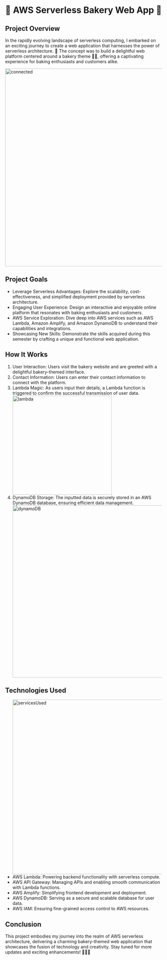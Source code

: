 <h1>🍰 AWS Serverless Bakery Web App 🧁</h1>
    <h2>Project Overview</h2>
    <p>In the rapidly evolving landscape of serverless computing, I embarked on an exciting journey to create a web application that harnesses the power of serverless architecture. 🚀 The concept was to build a delightful web platform centered around a bakery theme 🥖🍩, offering a captivating experience for baking enthusiasts and customers alike.</p>
    <center></center><img width="637" alt="connected" src="https://github.com/RaulJRodriguez/ServerlessAWS/assets/141186887/ccf433d4-012b-4eab-82d8-b2426a7ece94"></center>
    <h2>Project Goals</h2>
    <ul>
        <li>Leverage Serverless Advantages: Explore the scalability, cost-effectiveness, and simplified deployment provided by serverless architecture.</li>
        <li>Engaging User Experience: Design an interactive and enjoyable online platform that resonates with baking enthusiasts and customers.</li>
        <li>AWS Service Exploration: Dive deep into AWS services such as AWS Lambda, Amazon Amplify, and Amazon DynamoDB to understand their capabilities and integrations.</li>
        <li>Showcasing New Skills: Demonstrate the skills acquired during this semester by crafting a unique and functional web application.</li>
    </ul>
    <h2>How It Works</h2>
    <ol>
        <li>User Interaction: Users visit the bakery website and are greeted with a delightful bakery-themed interface.</li>
        <li>Contact Information: Users can enter their contact information to connect with the platform.</li>
        <li>Lambda Magic: As users input their details, a Lambda function is triggered to confirm the successful transmission of user data.</li>
        <img width="319" alt="lambda" src="https://github.com/RaulJRodriguez/ServerlessAWS/assets/141186887/c27ca162-2ede-4c12-a8fe-06373b1eeacb">
        <li>DynamoDB Storage: The inputted data is securely stored in an AWS DynamoDB database, ensuring efficient data management.</li>
        <img width="554" alt="dynamoDB" src="https://github.com/RaulJRodriguez/ServerlessAWS/assets/141186887/bca3268f-4c2a-4c4d-84dc-029b44fd93ed">
    </ol>
    <h2>Technologies Used</h2>
    <ul>
        <img width="562" alt="servicesUsed" src="https://github.com/RaulJRodriguez/ServerlessAWS/assets/141186887/a5077ac3-b5b8-46eb-afd6-4c38b5df149b">
        <li>AWS Lambda: Powering backend functionality with serverless compute.</li>
        <li>AWS API Gateway: Managing APIs and enabling smooth communication with Lambda functions.</li>
        <li>AWS Amplify: Simplifying frontend development and deployment.</li>
        <li>AWS DynamoDB: Serving as a secure and scalable database for user data.</li>
        <li>AWS IAM: Ensuring fine-grained access control to AWS resources.</li>
    </ul>
    <h2>Conclusion</h2>
    <p>This project embodies my journey into the realm of AWS serverless architecture, delivering a charming bakery-themed web application that showcases the fusion of technology and creativity. Stay tuned for more updates and exciting enhancements! 🍰👩‍🍳</p>
